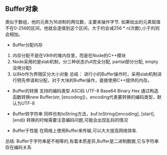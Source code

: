 ## Buffer对象
类似于数组，他的元素为16进制的两位数，主要来操作字节.
如果给出的元素赋值不在0-256的区间，他就会逐值到这个区间，大于的会减256 * n(次数),小于的则会相加。

- Buffer分配内存
1. 内存分配不是在V8中的堆内存里，而是在Node的C++模块
2. Node采用的是slab机制，分三种状态(full完全分配, partial部分分配, empty没用分配)
3. 以8kb作为界限区分大小对象
总结： 进行小的Buffer操作时，采用slab机制进行预先申请和分配，对于大块的Buffer操作，直接使用C++提供的内存。

- Buffer的转换
支持的编码类型
ASC码 UTF-8 Base64 Binary Hex
通过构造函数转换new Buffer(str, [encoding])，encoding代表要转换的编码类型，默认为UTF-8

- Buffer转字符串
同样也有toString方法，buf.toString([encoding], [start], [end])
转换的时候需要注意编码问题,可能会出现乱码的情况

- Buffer于性能
在网络上使用Buffer来传输,可以大大提高网络效率.

总结:
Buffer于字符串是不相等的,有着本质差异,Buffer是二进制数据,它与字符串存在编码关系